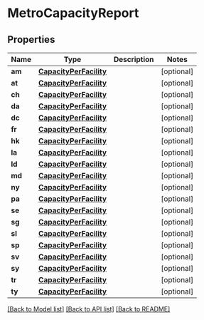 # MetroCapacityReport


## Properties
Name | Type | Description | Notes
------------ | ------------- | ------------- | -------------
**am** | [**CapacityPerFacility**](CapacityPerFacility.md) |  | [optional] 
**at** | [**CapacityPerFacility**](CapacityPerFacility.md) |  | [optional] 
**ch** | [**CapacityPerFacility**](CapacityPerFacility.md) |  | [optional] 
**da** | [**CapacityPerFacility**](CapacityPerFacility.md) |  | [optional] 
**dc** | [**CapacityPerFacility**](CapacityPerFacility.md) |  | [optional] 
**fr** | [**CapacityPerFacility**](CapacityPerFacility.md) |  | [optional] 
**hk** | [**CapacityPerFacility**](CapacityPerFacility.md) |  | [optional] 
**la** | [**CapacityPerFacility**](CapacityPerFacility.md) |  | [optional] 
**ld** | [**CapacityPerFacility**](CapacityPerFacility.md) |  | [optional] 
**md** | [**CapacityPerFacility**](CapacityPerFacility.md) |  | [optional] 
**ny** | [**CapacityPerFacility**](CapacityPerFacility.md) |  | [optional] 
**pa** | [**CapacityPerFacility**](CapacityPerFacility.md) |  | [optional] 
**se** | [**CapacityPerFacility**](CapacityPerFacility.md) |  | [optional] 
**sg** | [**CapacityPerFacility**](CapacityPerFacility.md) |  | [optional] 
**sl** | [**CapacityPerFacility**](CapacityPerFacility.md) |  | [optional] 
**sp** | [**CapacityPerFacility**](CapacityPerFacility.md) |  | [optional] 
**sv** | [**CapacityPerFacility**](CapacityPerFacility.md) |  | [optional] 
**sy** | [**CapacityPerFacility**](CapacityPerFacility.md) |  | [optional] 
**tr** | [**CapacityPerFacility**](CapacityPerFacility.md) |  | [optional] 
**ty** | [**CapacityPerFacility**](CapacityPerFacility.md) |  | [optional] 

[[Back to Model list]](../README.md#documentation-for-models) [[Back to API list]](../README.md#documentation-for-api-endpoints) [[Back to README]](../README.md)


